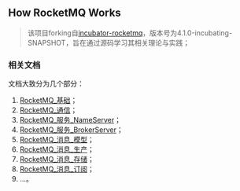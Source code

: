 ## How RocketMQ Works 

> 该项目forking自[incubator-rocketmq](https://github.com/apache/incubator-rocketmq)，版本号为4.1.0-incubating-SNAPSHOT，旨在通过源码学习其相关理论与实践；

### 相关文档

文档大致分为几个部分：

1. [RocketMQ_基础](share/01_RocketMQ_基础.md)；
2. [RocketMQ_通信](share/02_RocketMQ_通信.md)；
3. [RocketMQ\_服务_NameServer](share/03_RocketMQ_服务_NameServer.md)；
4. [RocketMQ\_服务_BrokerServer](share/04_RocketMQ_服务_BrokerServer.md)；
5. [RocketMQ\_消息_模型](share/05_RocketMQ_消息_模型.md)；
6. [RocketMQ\_消息_生产](share/06_RocketMQ_消息_生产.md)；
7. [RocketMQ\_消息_存储](share/07_RocketMQ_消息_存储.md)；
8. [RocketMQ\_消息_订阅](share/08_RocketMQ_消息_订阅.md)；
7. ...。